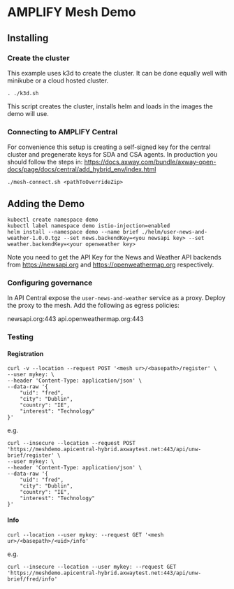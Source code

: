 # AMPLIFY Mesh Demo

## Installing 

### Create the cluster
This example uses k3d to create the cluster. It can be done equally well with minikube or a cloud hosted cluster.

```
. ./k3d.sh
```

This script creates the cluster, installs helm and loads in the images the demo will use.

### Connecting to AMPLIFY Central

For convenience this setup is creating a self-signed key for the central cluster and pregenerate keys for SDA and CSA agents. In production you should follow the steps in: https://docs.axway.com/bundle/axway-open-docs/page/docs/central/add_hybrid_env/index.html

```
./mesh-connect.sh <pathToOverrideZip>
```


## Adding the Demo

```
kubectl create namespace demo
kubectl label namespace demo istio-injection=enabled
helm install --namespace demo --name brief ./helm/user-news-and-weather-1.0.0.tgz --set news.backendKey=<you newsapi key> --set weather.backendKey=<your openweather key> 
```

Note you need to get the API Key for the News and Weather API backends from https://newsapi.org and https://openweathermap.org respectively. 

### Configuring governance

In API Central expose the `user-news-and-weather` service as a proxy. Deploy the proxy to the mesh.
Add the following as egress policies:

newsapi.org:443
api.openweathermap.org:443


### Testing


#### Registration
```
curl -v --location --request POST '<mesh ur>/<basepath>/register' \
--user mykey: \
--header 'Content-Type: application/json' \
--data-raw '{
    "uid": "fred",
    "city": "Dublin",
    "country": "IE",
    "interest": "Technology"
}'
```

e.g.
```
curl --insecure --location --request POST 'https://meshdemo.apicentral-hybrid.axwaytest.net:443/api/unw-brief/register' \
--user mykey: \
--header 'Content-Type: application/json' \
--data-raw '{
    "uid": "fred",
    "city": "Dublin",
    "country": "IE",
    "interest": "Technology"
}'
```

#### Info
```
curl --location --user mykey: --request GET '<mesh ur>/<basepath>/<uid>/info'
```

e.g.
```
curl --insecure --location --user mykey: --request GET 'https://meshdemo.apicentral-hybrid.axwaytest.net:443/api/unw-brief/fred/info'
```

